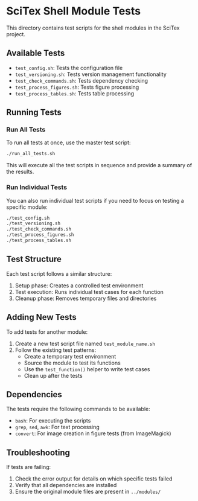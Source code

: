 # SciTex Shell Module Tests

This directory contains test scripts for the shell modules in the SciTex project.

## Available Tests

- `test_config.sh`: Tests the configuration file
- `test_versioning.sh`: Tests version management functionality
- `test_check_commands.sh`: Tests dependency checking
- `test_process_figures.sh`: Tests figure processing
- `test_process_tables.sh`: Tests table processing

## Running Tests

### Run All Tests

To run all tests at once, use the master test script:

```bash
./run_all_tests.sh
```

This will execute all the test scripts in sequence and provide a summary of the results.

### Run Individual Tests

You can also run individual test scripts if you need to focus on testing a specific module:

```bash
./test_config.sh
./test_versioning.sh
./test_check_commands.sh
./test_process_figures.sh
./test_process_tables.sh
```

## Test Structure

Each test script follows a similar structure:

1. Setup phase: Creates a controlled test environment
2. Test execution: Runs individual test cases for each function
3. Cleanup phase: Removes temporary files and directories

## Adding New Tests

To add tests for another module:

1. Create a new test script file named `test_module_name.sh`
2. Follow the existing test patterns:
   - Create a temporary test environment
   - Source the module to test its functions
   - Use the `test_function()` helper to write test cases
   - Clean up after the tests

## Dependencies

The tests require the following commands to be available:

- `bash`: For executing the scripts
- `grep`, `sed`, `awk`: For text processing
- `convert`: For image creation in figure tests (from ImageMagick)

## Troubleshooting

If tests are failing:

1. Check the error output for details on which specific tests failed
2. Verify that all dependencies are installed
3. Ensure the original module files are present in `../modules/`